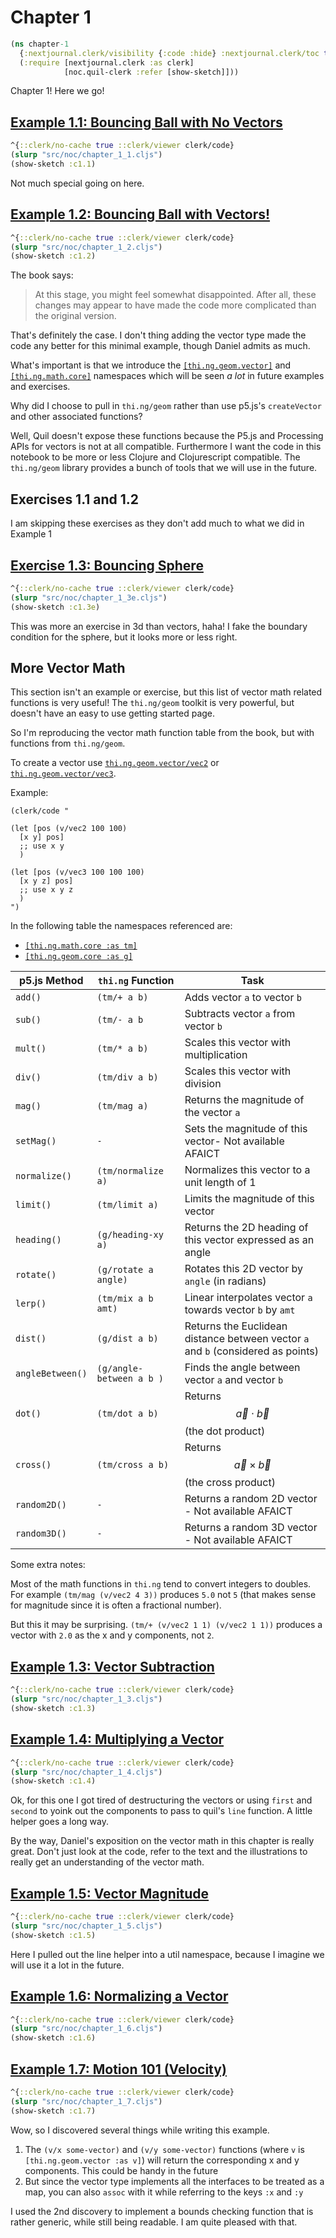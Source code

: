 # Chapter 1

```clojure
(ns chapter-1
  {:nextjournal.clerk/visibility {:code :hide} :nextjournal.clerk/toc true}
  (:require [nextjournal.clerk :as clerk]
            [noc.quil-clerk :refer [show-sketch]]))
```

Chapter 1! Here we go!

## [Example 1.1: Bouncing Ball with No Vectors](https://natureofcode.com/vectors/#example-11-bouncing-ball-with-no-vectors)

```clojure
^{::clerk/no-cache true ::clerk/viewer clerk/code}
(slurp "src/noc/chapter_1_1.cljs")
(show-sketch :c1.1)
```

Not much special going on here.


## [Example 1.2: Bouncing Ball with Vectors!](https://natureofcode.com/vectors/#example-12-bouncing-ball-with-vectors)

```clojure
^{::clerk/no-cache true ::clerk/viewer clerk/code}
(slurp "src/noc/chapter_1_2.cljs")
(show-sketch :c1.2)
```

The book says:

> At this stage, you might feel somewhat disappointed. After all, these changes may appear to have made the code more complicated than the original version.

That's definitely the case. I don't thing adding the vector type made the code
any better for this minimal example, though Daniel admits as much.

What's important is that we introduce the [`[thi.ng.geom.vector]`](https://cljdoc.org/d/thi.ng/geom/1.0.1/api/thi.ng.geom.vector) and [`[thi.ng.math.core]`](https://cljdoc.org/d/thi.ng/math/0.3.2/api/thi.ng.math.core) namespaces which will be seen *a lot* in future examples and exercises. 

Why did I choose to pull in `thi.ng/geom` rather than use p5.js's `createVector` and other associated functions?

Well, Quil doesn't expose these functions because the P5.js and Processing APIs for vectors is not at all compatible. Furthermore I want the code in this notebook to be more or less Clojure and Clojurescript compatible. The `thi.ng/geom` library provides a bunch of tools that we will use in the future.


## Exercises 1.1 and 1.2

I am skipping these exercises as they don't add much to what we did in Example 1

## [Exercise 1.3: Bouncing Sphere](https://natureofcode.com/vectors/#exercise-13)


```clojure
^{::clerk/no-cache true ::clerk/viewer clerk/code}
(slurp "src/noc/chapter_1_3e.cljs")
(show-sketch :c1.3e)
```

This was more an exercise in 3d than vectors, haha! I fake the boundary condition for the sphere, but it looks more or less right.


## More Vector Math

This section isn't an example or exercise, but this list of vector math related functions is very useful! The `thi.ng/geom` toolkit is very powerful, but doesn't have an easy to use getting started page.

So I'm reproducing the vector math function table from the book, but with functions from `thi.ng/geom`.

To create a vector use [`thi.ng.geom.vector/vec2`](https://cljdoc.org/d/thi.ng/geom/1.0.1/api/thi.ng.geom.vector#vec2) or [`thi.ng.geom.vector/vec3`](https://cljdoc.org/d/thi.ng/geom/1.0.1/api/thi.ng.geom.vector#vec3).

Example:

```
(clerk/code "

(let [pos (v/vec2 100 100)
  [x y] pos]
  ;; use x y
  )

(let [pos (v/vec3 100 100 100)
  [x y z] pos]
  ;; use x y z
  )
")

```

In the following table the namespaces referenced are:

* [`[thi.ng.math.core :as tm]`](https://github.com/thi-ng/math/blob/0.3.2/src/core.org)
* [`[thi.ng.geom.core :as g]`](https://cljdoc.org/d/thi.ng/geom/1.0.1/api/thi.ng.geom.core)

| p5.js Method     | `thi.ng` Function        | Task                                                                             |
|------------------|--------------------------|----------------------------------------------------------------------------------|
| `add()`          | `(tm/+ a b)`             | Adds vector `a` to  vector `b`                                                   |
| `sub()`          | `(tm/- a b`              | Subtracts  vector `a` from vector `b`                                            |
| `mult()`         | `(tm/* a b)`             | Scales this vector with multiplication                                           |
| `div()`          | `(tm/div a b)`           | Scales this vector with division                                                 |
| `mag()`          | `(tm/mag a)`             | Returns the magnitude of the vector `a`                                          |
| `setMag()`       | `-`                      | Sets the magnitude of this vector- Not available AFAICT                          |
| `normalize()`    | `(tm/normalize a)`       | Normalizes this vector to a unit length of 1                                     |
| `limit()`        | `(tm/limit a)`           | Limits the magnitude of this vector                                              |
| `heading()`      | `(g/heading-xy a)`       | Returns the 2D heading of this vector expressed as an angle                      |
| `rotate()`       | `(g/rotate a angle)`     | Rotates this 2D vector by `angle` (in radians)                                   |
| `lerp()`         | `(tm/mix a b amt)`       | Linear interpolates vector `a` towards vector `b` by `amt`                       |
| `dist()`         | `(g/dist a b)`           | Returns the Euclidean distance between vector `a` and `b` (considered as points) |
| `angleBetween()` | `(g/angle-between a b )` | Finds the angle between vector `a` and vector `b`                                |
| `dot()`          | `(tm/dot a b)`           | Returns $$\vec{a}  \cdot \vec{b} $$ (the dot product)                            |
| `cross()`        | `(tm/cross a b)`         | Returns $$\vec{a}  \times \vec{b} $$ (the cross product)                         |
| `random2D()`     | `-`                      | Returns a random 2D vector - Not available AFAICT                                |
| `random3D()`     | `-`                      | Returns a random 3D vector - Not available AFAICT                                |

Some extra notes:

Most of the math functions in `thi.ng` tend to convert integers to doubles. For example `(tm/mag (v/vec2 4 3))` produces `5.0` not `5` (that makes sense for magnitude since it is often a fractional number). 

But this it may be surprising. `(tm/+ (v/vec2 1 1) (v/vec2 1 1))` produces a vector with `2.0` as the x and y components, not `2`.


## [Example 1.3: Vector Subtraction](https://natureofcode.com/vectors/#example-13-vector-subtraction)

```clojure
^{::clerk/no-cache true ::clerk/viewer clerk/code}
(slurp "src/noc/chapter_1_3.cljs")
(show-sketch :c1.3)
```


## [Example 1.4: Multiplying a Vector](https://natureofcode.com/vectors/#example-14-multiplying-a-vector)


```clojure
^{::clerk/no-cache true ::clerk/viewer clerk/code}
(slurp "src/noc/chapter_1_4.cljs")
(show-sketch :c1.4)
```

Ok, for this one I got tired of destructuring the vectors or using `first` and `second` to yoink out the components to pass to quil's `line` function. A little helper goes a long way.

By the way, Daniel's exposition on the vector math in this chapter is really great. Don't just look at the code, refer to the text and the illustrations to really get an understanding of the vector math.


## [Example 1.5: Vector Magnitude](https://natureofcode.com/vectors/#example-15-vector-magnitude)


```clojure
^{::clerk/no-cache true ::clerk/viewer clerk/code}
(slurp "src/noc/chapter_1_5.cljs")
(show-sketch :c1.5)
```

Here I pulled out the line helper into a util namespace, because I imagine we will use it a lot in the future.

## [Example 1.6: Normalizing a Vector](https://natureofcode.com/vectors/#example-16-normalizing-a-vector)


```clojure
^{::clerk/no-cache true ::clerk/viewer clerk/code}
(slurp "src/noc/chapter_1_6.cljs")
(show-sketch :c1.6)
```

## [Example 1.7: Motion 101 (Velocity)](https://natureofcode.com/vectors/#example-17-motion-101-velocity)


```clojure
^{::clerk/no-cache true ::clerk/viewer clerk/code}
(slurp "src/noc/chapter_1_7.cljs")
(show-sketch :c1.7)
```

Wow, so I discovered several things while writing this example. 

1. The `(v/x some-vector)` and `(v/y some-vector)` functions  (where `v` is `[thi.ng.geom.vector :as v]`) will return the corresponding x and y components. This could be handy in the future
2. But since the vector type implements all the interfaces to be treated as a map, you can also `assoc` with it while referring to the keys `:x` and `:y`

I used the 2nd discovery to implement a bounds checking function that is rather generic, while still being readable. I am quite pleased with that.

